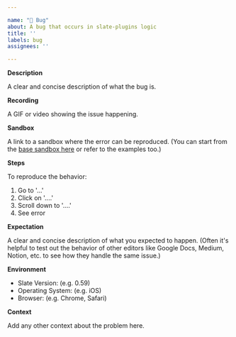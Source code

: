```yaml
---

name: "🚨 Bug"
about: A bug that occurs in slate-plugins logic
title: ''
labels: bug
assignees: ''

---
```


**Description**

A clear and concise description of what the bug is.

**Recording**

A GIF or video showing the issue happening.

**Sandbox**

A link to a sandbox where the error can be reproduced. (You can start
from the
[base sandbox here](https://codesandbox.io/s/slate-plugins-playground-v1-2mh1c)
or refer to the examples too.)

**Steps**

To reproduce the behavior:
1. Go to '...'
2. Click on '....'
3. Scroll down to '....'
4. See error

**Expectation**

A clear and concise description of what you expected to
happen. (Often it's helpful to test out the behavior of other editors
like Google Docs, Medium, Notion, etc. to see how they handle the same
issue.)

**Environment**

- Slate Version: (e.g. 0.59)
- Operating System: (e.g. iOS)
- Browser: (e.g. Chrome, Safari)

**Context**

Add any other context about the problem here.